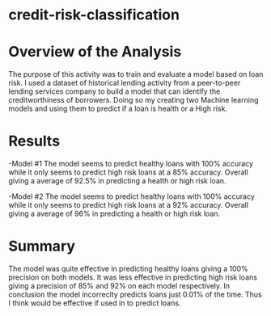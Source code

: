 # credit-risk-classification

# Overview of the Analysis
 The purpose of this activity was to train and evaluate a model based on loan risk. I used a dataset of historical lending activity from a peer-to-peer lending services company to build a model that can identify the creditworthiness of borrowers. Doing so my creating two Machine learning models and using them to predict if a loan is health or a High risk. 

 # Results
-Model #1
 The model seems to predict healthy loans with 100% accuracy while it only seems to predict high risk loans at a 85% accuracy. Overall giving a average of 92.5% in predicting a health or high risk loan.  

-Model #2
 The model seems to predict healthy loans with 100% accuracy while it only seems to predict high risk loans at a 92% accuracy. Overall giving a average of 96% in predicting a health or high risk loan. 

 # Summary
The model was quite effective in predicting healthy loans giving a 100% precision on both models. It was less effective in predicting high risk loans giving a precision of 85% and 92% on each model respectively. In conclusion the model incorreclty predicts loans just 0.01% of the time. Thus I think would be effective if used in to predict loans. 